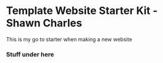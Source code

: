 # Template Website Starter Kit - Shawn Charles

This is my go to starter when making a new website

### Stuff under here
